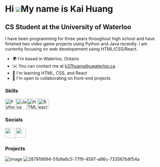 Hi ![](https://user-images.githubusercontent.com/18350557/176309783-0785949b-9127-417c-8b55-ab5a4333674e.gif)My name is Kai Huang
=================================================================================================================================

CS Student at the University of Waterloo
----------------------------------------

I have been programming for three years throughout high school and have finished two video game projects using Python and Java recently. I am currently focusing on web developement using HTML/CSS/React.

* 🌍  I'm based in Waterloo, Ontario
* ✉️  You can contact me at [k37huang@uwaterloo.ca](mailto:k37huang@uwaterloo.ca)
* 🧠  I'm learning HTML, CSS, and React
* 🤝  I'm open to collaborating on front-end projects

### Skills

<p align="left">
<a href="https://www.python.org/" target="_blank" rel="noreferrer"><img src="https://raw.githubusercontent.com/danielcranney/readme-generator/main/public/icons/skills/python-colored.svg" width="36" height="36" alt="Python" /></a><a href="https://www.oracle.com/java/" target="_blank" rel="noreferrer"><img src="https://raw.githubusercontent.com/danielcranney/readme-generator/main/public/icons/skills/java-colored.svg" width="36" height="36" alt="Java" /></a><a href="https://developer.mozilla.org/en-US/docs/Glossary/HTML5" target="_blank" rel="noreferrer"><img src="https://raw.githubusercontent.com/danielcranney/readme-generator/main/public/icons/skills/html5-colored.svg" width="36" height="36" alt="HTML5" /></a><a href="https://reactjs.org/" target="_blank" rel="noreferrer"><img src="https://raw.githubusercontent.com/danielcranney/readme-generator/main/public/icons/skills/react-colored.svg" width="36" height="36" alt="React" /></a>
</p>

### Socials

<p align="left"> <a href="https://discord.com/users/helldude." target="_blank" rel="noreferrer"> <picture> <source media="(prefers-color-scheme: dark)" srcset="undefined" /> <source media="(prefers-color-scheme: light)" srcset="https://raw.githubusercontent.com/danielcranney/readme-generator/main/public/icons/socials/discord.svg" /> <img src="https://raw.githubusercontent.com/danielcranney/readme-generator/main/public/icons/socials/discord.svg" width="32" height="32" /> </picture> </a> <a href="https://www.github.com/CasualIntellectual" target="_blank" rel="noreferrer"> <picture> <source media="(prefers-color-scheme: dark)" srcset="https://raw.githubusercontent.com/danielcranney/readme-generator/main/public/icons/socials/github-dark.svg" /> <source media="(prefers-color-scheme: light)" srcset="https://raw.githubusercontent.com/danielcranney/readme-generator/main/public/icons/socials/github.svg" /> <img src="https://raw.githubusercontent.com/danielcranney/readme-generator/main/public/icons/socials/github.svg" width="32" height="32" /> </picture> </a></p>

### Projects 
![image](https://github.com/CasualIntellectual/CasualIntellectual/assets/137366044/c03a5a6b-0734-447d-aff0-8a7017ec8b5e=250x250)
![287919894-51b9a6c5-77f9-4597-a86c-733567b8f54a](https://github.com/CasualIntellectual/CasualIntellectual/assets/137366044/d34a7bad-8c4d-49ac-b2ed-e9ba757f919e=250x250)




